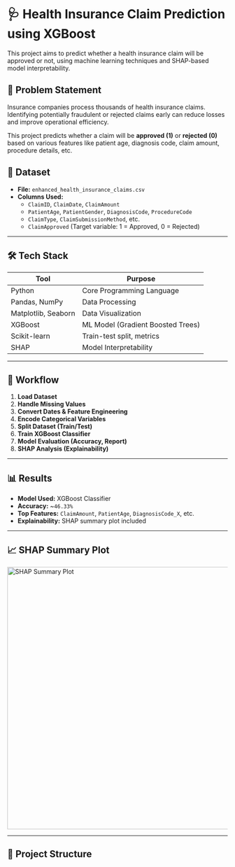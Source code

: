 
# 🩺 Health Insurance Claim Prediction using XGBoost

This project aims to predict whether a health insurance claim will be approved or not, using machine learning techniques and SHAP-based model interpretability.

## 📌 Problem Statement

Insurance companies process thousands of health insurance claims. Identifying potentially fraudulent or rejected claims early can reduce losses and improve operational efficiency.

This project predicts whether a claim will be **approved (1)** or **rejected (0)** based on various features like patient age, diagnosis code, claim amount, procedure details, etc.

## 📂 Dataset

- **File:** `enhanced_health_insurance_claims.csv`
- **Columns Used:**
  - `ClaimID`, `ClaimDate`, `ClaimAmount`
  - `PatientAge`, `PatientGender`, `DiagnosisCode`, `ProcedureCode`
  - `ClaimType`, `ClaimSubmissionMethod`, etc.
  - `ClaimApproved` (Target variable: 1 = Approved, 0 = Rejected)

---

## 🛠️ Tech Stack

| Tool            | Purpose                              |
|-----------------|--------------------------------------|
| Python          | Core Programming Language            |
| Pandas, NumPy   | Data Processing                      |
| Matplotlib, Seaborn | Data Visualization             |
| XGBoost         | ML Model (Gradient Boosted Trees)    |
| Scikit-learn    | Train-test split, metrics            |
| SHAP            | Model Interpretability               |

---

## 🧠 Workflow

1. **Load Dataset**
2. **Handle Missing Values**
3. **Convert Dates & Feature Engineering**
4. **Encode Categorical Variables**
5. **Split Dataset (Train/Test)**
6. **Train XGBoost Classifier**
7. **Model Evaluation (Accuracy, Report)**
8. **SHAP Analysis (Explainability)**

---

## 📊 Results

- **Model Used:** XGBoost Classifier
- **Accuracy:** ~`46.33%` 
- **Top Features:** `ClaimAmount`, `PatientAge`, `DiagnosisCode_X`, etc.
- **Explainability:** SHAP summary plot included

---

## 📈 SHAP Summary Plot

<img src="shap_summary_plot.png" alt="SHAP Summary Plot" width="600">

---

## 📁 Project Structure

